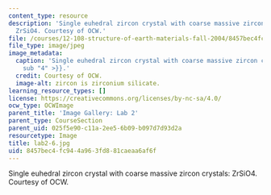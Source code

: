 ```yaml
---
content_type: resource
description: 'Single euhedral zircon crystal with coarse massive zircon crystals:
  ZrSiO4. Courtesy of OCW.'
file: /courses/12-108-structure-of-earth-materials-fall-2004/8457bec4fc944a963fd881caeaa6af6f_lab2-6.jpg
file_type: image/jpeg
image_metadata:
  caption: 'Single euhedral zircon crystal with coarse massive zircon crystals: ZrSiO{{<
    sub "4" >}}.'
  credit: Courtesy of OCW.
  image-alt: zircon is zirconium silicate.
learning_resource_types: []
license: https://creativecommons.org/licenses/by-nc-sa/4.0/
ocw_type: OCWImage
parent_title: 'Image Gallery: Lab 2'
parent_type: CourseSection
parent_uid: 025f5e90-c11a-2ee5-6b09-b097d7d93d2a
resourcetype: Image
title: lab2-6.jpg
uid: 8457bec4-fc94-4a96-3fd8-81caeaa6af6f
---
```

Single euhedral zircon crystal with coarse massive zircon crystals: ZrSiO4. Courtesy of OCW.